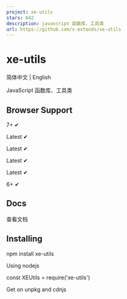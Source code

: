 ```yaml
---
project: xe-utils
stars: 642
description: javascript 函数库、工具类
url: https://github.com/x-extends/xe-utils
---
```


xe-utils
========

简体中文 | English

JavaScript 函数库、工具类

Browser Support
---------------

7+ ✔

Latest ✔

Latest ✔

Latest ✔

Latest ✔

6+ ✔

Docs
----

查看文档

Installing
----------

npm install xe-utils

Using nodejs

const XEUtils \= require('xe-utils')

Get on unpkg and cdnjs

<script src\="https://cdn.jsdelivr.net/npm/xe-utils"\></script\>

### Import all methods

import XEUtils from 'xe-utils'

XEUtils.toDateString(Date.now())
// 2018-01-01 10:30:28
XEUtils.toStringDate('2018-01-01 10:30:00')
// Mon Jan 01 2018 10:30:00 GMT+0800 (中国标准时间)

Import on demand
----------------

这样按需引入方法，可以使体积达到最小  
单个导入，包的大小 gzip >≈ 60B+，按需导入

import each from 'xe-utils/each'
import toDateString from 'xe-utils/toDateString'

each({ a: 11, b: 22, c: 33 }, function (item, key){
  console.log(item)
})
// 11
// 22
// 33
toDateString(Date.now(), 'yyyy-MM-dd HH:mm:ss')
// 2018-01-01 10:30:28

import XEUtils from 'xe-utils/ctor'
import each from 'xe-utils/each'
import toDateString from 'xe-utils/toDateString'
import toFixedNumber from 'xe-utils/toFixedNumber'

XEUtils.mixin({
  each,
  toDateString,
  toFixedNumber
})
XEUtils.toDateString(Date.now(), 'yyyy-MM-dd HH:mm:ss')
// 2018-01-01 10:30:28

按功能导入所有方法

import XEUtils from 'xe-utils/ctor'
import objectMethods from 'xe-utils/object'
import arrayMethods from 'xe-utils/array'
import baseMethods from 'xe-utils/base'
import numberMethods from 'xe-utils/number'
import dateMethods from 'xe-utils/date'
import stringMethods from 'xe-utils/string'
import functionMethods from 'xe-utils/function'
import urlMethods from 'xe-utils/url'
import webMethods from 'xe-utils/web'

XEUtils.mixin(
  // Object
  objectMethods,
  // Array
  arrayMethods,
  // Base
  baseMethods,
  // Number
  numberMethods,
  // Date
  dateMethods,
  // String
  stringMethods,
  // Function
  functionMethods,
  // URL
  urlMethods,
  // Web
  webMethods
)

Contributors
------------

Thank you to everyone who contributed to this project.

License
-------

MIT © 2017-present, Xu Liangzhan
